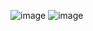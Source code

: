 ![image](https://user-images.githubusercontent.com/466385/211974396-2924531c-567b-4dcd-91d3-b7a5d77b0c68.png)
![image](https://user-images.githubusercontent.com/466385/211974783-6fcfa7f1-5fef-4d04-8fc0-39683fdf3fb8.png)
